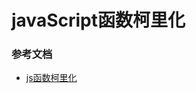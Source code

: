 # javaScript函数柯里化

### 参考文档
* [js函数柯里化](https://github.com/coffe1891/frontend-hard-mode-interview/blob/master/1/1.3.2.md)

